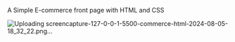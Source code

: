 A Simple E-commerce front page with HTML and CSS

![Uploading screencapture-127-0-0-1-5500-commerce-html-2024-08-05-18_32_22.png…]()
